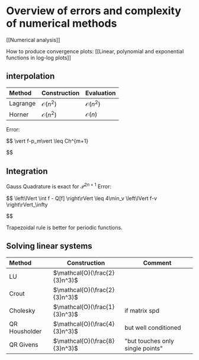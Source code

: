 # Overview of errors and complexity of numerical methods

[[Numerical analysis]]


How to produce convergence plots: [[Linear, polynomial and exponential functions in log-log plots]]

## interpolation


| Method   | Construction       | Evaluation         |
| :--------- | -------------------- | -------------------- |
| Lagrange | $\mathcal{O}(n^2)$ | $\mathcal{O}(n^2)$ |
| Horner   | $\mathcal{O}(n^2)$ | $\mathcal{O}(n)$   |

Error:

$$
\vert f-p_m\vert \leq Ch^{m+1}

$$

## Integration

Gauss Quadrature is exact for $\mathcal{P}^{2n+1}$
Error:

$$
\left\lVert \int f - Q[f] \right\rVert  \leq 4\min_v \left\lVert f-v \right\rVert_\infty

$$

Trapezoidal rule is better for periodic functions.

## Solving linear systems


| Method        | Construction                  | Comment            |
| :------------ | ----------------------------- | ------------------ |
| LU            | $\mathcal{O}(\frac{2}{3}n^3)$ |  |
| Crout         | $\mathcal{O}(\frac{2}{3}n^3)$ |  |
| Cholesky      | $\mathcal{O}(\frac{1}{3}n^3)$ | if matrix spd |
| QR Housholder | $\mathcal{O}(\frac{4}{3}n^3)$ | but well conditioned |
| QR Givens     | $\mathcal{O}(\frac{8}{3}n^3)$ | "but touches only single points" |


